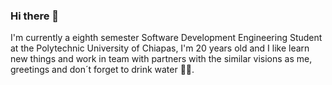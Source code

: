 ### Hi there 👋

I'm currently a eighth semester Software Development Engineering Student at the Polytechnic University of Chiapas, I'm 20 years old and I like learn new things and work in team with partners with the similar visions as me, greetings and don´t forget to drink water 😶‍🌫️.
<!--
**203453/203453** is a ✨ _special_ ✨ repository because its `README.md` (this file) appears on your GitHub profile.

Here are some ideas to get you started:

- 🔭 I’m currently working on ...
- 🌱 I’m currently learning ...
- 👯 I’m looking to collaborate on ...
- 🤔 I’m looking for help with ...
- 💬 Ask me about ...
- 📫 How to reach me: ...
- 😄 Pronouns: ...
- ⚡ Fun fact: ...
-->
